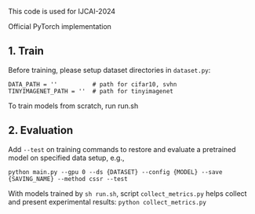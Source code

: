 This code is used for IJCAI-2024

Official PyTorch implementation

## 1. Train

Before training, please setup dataset directories in `dataset.py`:
```
DATA_PATH = ''          # path for cifar10, svhn
TINYIMAGENET_PATH = ''  # path for tinyimagenet
```

To train models from scratch, run run.sh

## 2. Evaluation

Add `--test` on training commands to restore and evaluate a pretrained model on specified data setup, e.g.,
```
python main.py --gpu 0 --ds {DATASET} --config {MODEL} --save {SAVING_NAME} --method cssr --test
```

With models trained by `sh run.sh`, script `collect_metrics.py` helps collect and present experimental results: `python collect_metrics.py`

